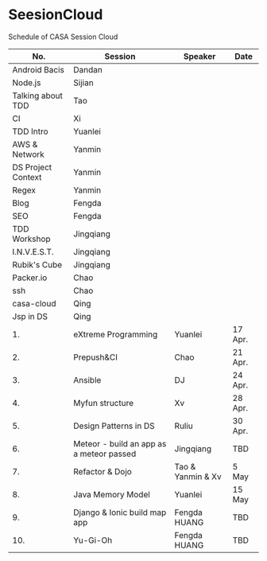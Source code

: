 # SeesionCloud
Schedule of CASA Session Cloud

No.|Session|Speaker|Date
---|-------|-------|----
 |Android Bacis|Dandan|
 |Node.js|Sijian|
 |Talking about TDD|Tao
 |CI|Xi
 |TDD Intro|Yuanlei
 |AWS & Network|Yanmin
 |DS Project Context|Yanmin
 |Regex|Yanmin
 |Blog|Fengda
 |SEO|Fengda
 |TDD Workshop|Jingqiang
 |I.N.V.E.S.T.|Jingqiang
 |Rubik's Cube|Jingqiang
 |Packer.io|Chao
 |ssh|Chao
 |casa-cloud|Qing
 |Jsp in DS|Qing
1. |eXtreme Programming|Yuanlei|17 Apr.
2. |Prepush&CI|Chao|21 Apr.
3. |Ansible|DJ|24 Apr.
4. |Myfun structure|Xv|28 Apr.
5. |Design Patterns in DS|Ruliu|30 Apr.
6. |Meteor - build an app as a meteor passed|Jingqiang|TBD
7. |Refactor & Dojo|Tao & Yanmin & Xv|5 May
8. |Java Memory Model|Yuanlei|15 May
9. |Django & Ionic build map app | Fengda HUANG | TBD
10. |Yu-Gi-Oh | Fengda HUANG | TBD

